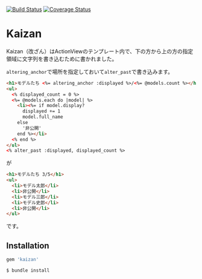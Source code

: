 [![Build Status](https://travis-ci.org/mmmpa/kaizan.svg)](https://travis-ci.org/mmmpa/kaizan)
[![Coverage Status](https://coveralls.io/repos/mmmpa/kaizan/badge.svg?branch=master)](https://coveralls.io/r/mmmpa/kaizan?branch=master)

# Kaizan

Kaizan（改ざん）はActionViewのテンプレート内で、下の方から上の方の指定領域に文字列を書き込むために書かれました。

`altering_anchor`で場所を指定しておいて`alter_past`で書き込みます。

```html
<h1>モデルたち <%= altering_anchor :displayed %>/<%= @models.count %></h1>
<ul>
  <% displayed_count = 0 %>
  <%= @models.each do |model| %>
    <li><%= if model.display?
      displayed += 1
      model.full_name
    else
      '非公開'
    end %></li>
  <% end %>
</ul>
<% alter_past :displayed, displayed_count %>
```
が
```html
<h1>モデルたち 3/5</h1>
<ul>
  <li>モデル太郎</li>
  <li>非公開</li>
  <li>モデル三郎</li>
  <li>モデル史郎</li>
  <li>非公開</li>
</ul>
```
です。

## Installation

```ruby
gem 'kaizan'
```

    $ bundle install
